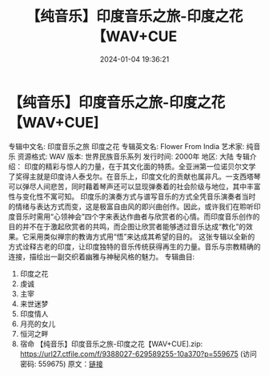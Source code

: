 ﻿---
title: 【纯音乐】印度音乐之旅-印度之花【WAV+CUE
date: 2024-01-04 19:36:21
categories: 古典音乐、新世纪、纯音雅乐
tags: 纯音雅乐
---
# 【纯音乐】印度音乐之旅-印度之花【WAV+CUE]

专辑中文名: 印度音乐之旅 印度之花
专辑英文名: Flower From India
艺术家: 纯音乐
资源格式: WAV
版本: 世界民族音乐系列
发行时间: 2000年
地区: 大陆
专辑介绍：
印度的精彩与惊人的力量，在于其文化面的特质。全亚洲第一位诺贝尔文学了奖得主就是印度诗人泰戈尔。在音乐上，印度文化的贡献也属非凡。一支西塔琴可以弹尽人间悲苦，同时藉着琴声还可以显现弹奏着的社会阶级与地位，其中丰富性与变化性不寓可知。
印度乐的演奏方式与谱写音乐的方式全凭音乐演奏者当时的情绪与表达方式而变，这是极富自由风的即兴曲创作。因此，或许我们在聆听印度音乐时需用“心领神会”四个字来表达作曲者与欣赏者的心情。而印度音乐创作的目的并不在于激起欣赏者的共鸣，而企图让欣赏者能够透过音乐达成“教化”的效果。它采用类似禅宗的教诲方式用“悟”来达成其希望的目的。
这张专辑以全新的方式诠释古老的印度，让印度独特的音乐传统获得再生的力量。音乐与宗教精确的连接，描绘出一副交织着幽雅与神秘风格的魅力。
专辑曲目:
01. 印度之花
02. 虔诚
03. 主宰
04. 来世迷梦
05. 印度情人
06. 月亮的女儿
07. 恒河之畔
08. 宿命
【纯音乐】印度音乐之旅-印度之花【WAV+CUE].zip: https://url27.ctfile.com/f/9388027-629589255-10a370?p=559675
(访问密码: 559675)
原文：[链接](https://blog.sina.com.cn/s/blog_1647c7e760103142x.html)